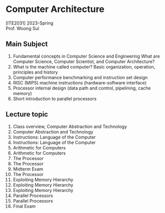# Computer Architecture

[ITE2031] 2023-Spring  
Prof. Woong Sul

## Main Subject
1. Fundamental concepts in Computer Science and Engineering
   What are Computer Science, Computer Scientist, and Computer Architecture?
2. What is the machine called computer?
   Basic organization, operation, principles and history
3. Computer performance benchmarking and instruction set design
4. RISC (MIPS) machine instructions (hardware-software interface)
5. Processor internal design (data path and control, pipelining, cache memory)
6. Short introduction to parallel processors

## Lecture topic
1. Class overview, Computer Abstraction and Technology
2. Computer Abstraction and Technology
3. Instructions: Language of the Computer
4. Instructions: Language of the Computer
5. Arithmetic for Computers
6. Arithmetic for Computers
7. The Processor
8. The Processor
9. Midterm Exam
10. The Processor
11. Exploiting Memory Hierarchy
12. Exploiting Memory Hierarchy
13. Exploiting Memory Hierarchy
14. Parallel Processors
15. Parallel Processors
16. Final Exam